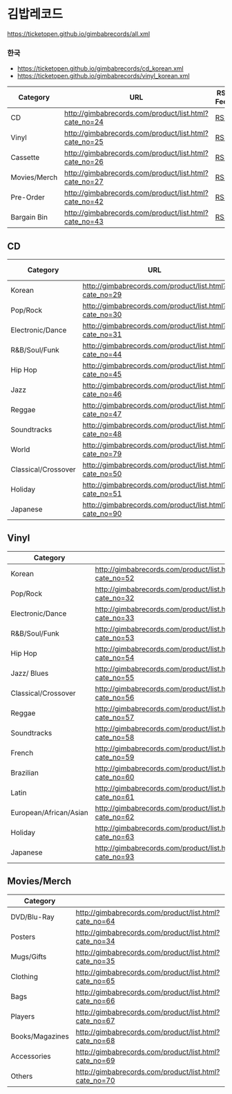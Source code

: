 # 김밥레코드
https://ticketopen.github.io/gimbabrecords/all.xml
### 한국
- https://ticketopen.github.io/gimbabrecords/cd_korean.xml
- https://ticketopen.github.io/gimbabrecords/vinyl_korean.xml

| Category     | URL                                                   | RSS Feed                                                          |
| ------------ | ----------------------------------------------------- | ----------------------------------------------------------------- |
| CD           | http://gimbabrecords.com/product/list.html?cate_no=24 | [RSS](https://ticketopen.github.io/gimbabrecords/cd.xml)          |
| Vinyl        | http://gimbabrecords.com/product/list.html?cate_no=25 | [RSS](https://ticketopen.github.io/gimbabrecords/vinyl.xml)       |
| Cassette     | http://gimbabrecords.com/product/list.html?cate_no=26 | [RSS](https://ticketopen.github.io/gimbabrecords/cassette.xml)    |
| Movies/Merch | http://gimbabrecords.com/product/list.html?cate_no=27 | [RSS](https://ticketopen.github.io/gimbabrecords/merch.xml)       |
| Pre-Order    | http://gimbabrecords.com/product/list.html?cate_no=42 | [RSS](https://ticketopen.github.io/gimbabrecords/preorder.xml)    |
| Bargain Bin  | http://gimbabrecords.com/product/list.html?cate_no=43 | [RSS](https://ticketopen.github.io/gimbabrecords/bargainbin.xml)  |

## CD
| Category            | URL                                                   | RSS Feed                                                                     |
| ------------------- | ----------------------------------------------------- | ---------------------------------------------------------------------------- |
| Korean              | http://gimbabrecords.com/product/list.html?cate_no=29 | [RSS](https://ticketopen.github.io/gimbabrecords/cd_korean.xml)              |
| Pop/Rock            | http://gimbabrecords.com/product/list.html?cate_no=30 | [RSS](https://ticketopen.github.io/gimbabrecords/cd_pop-rock.xml)            |
| Electronic/Dance    | http://gimbabrecords.com/product/list.html?cate_no=31 | [RSS](https://ticketopen.github.io/gimbabrecords/cd_electronic-dance.xml)    | 
| R&B/Soul/Funk       | http://gimbabrecords.com/product/list.html?cate_no=44 | [RSS](https://ticketopen.github.io/gimbabrecords/cd_soul-funk.xml)           |
| Hip Hop             | http://gimbabrecords.com/product/list.html?cate_no=45 | [RSS](https://ticketopen.github.io/gimbabrecords/cd_hiphop.xml)              |
| Jazz                | http://gimbabrecords.com/product/list.html?cate_no=46 | [RSS](https://ticketopen.github.io/gimbabrecords/cd_jazz.xml)                |
| Reggae              | http://gimbabrecords.com/product/list.html?cate_no=47 | [RSS](https://ticketopen.github.io/gimbabrecords/cd_reggae.xml)              | 
| Soundtracks         | http://gimbabrecords.com/product/list.html?cate_no=48 | [RSS](https://ticketopen.github.io/gimbabrecords/cd_soundtracks.xml)         | 
| World               | http://gimbabrecords.com/product/list.html?cate_no=79 | [RSS](https://ticketopen.github.io/gimbabrecords/cd_world.xml)               | 
| Classical/Crossover | http://gimbabrecords.com/product/list.html?cate_no=50 | [RSS](https://ticketopen.github.io/gimbabrecords/cd_classical-crossover.xml) |
| Holiday             | http://gimbabrecords.com/product/list.html?cate_no=51 | [RSS](https://ticketopen.github.io/gimbabrecords/cd_holiday.xml)             |
| Japanese            | http://gimbabrecords.com/product/list.html?cate_no=90 | [RSS](https://ticketopen.github.io/gimbabrecords/cd_japanese.xml)            |

## Vinyl
| Category               |                                                        |
| ---------------------- | ------------------------------------------------------ |
| Korean                 | http://gimbabrecords.com/product/list.html?cate_no=52 |
| Pop/Rock               | http://gimbabrecords.com/product/list.html?cate_no=32 |
| Electronic/Dance       | http://gimbabrecords.com/product/list.html?cate_no=33 |
| R&B/Soul/Funk          | http://gimbabrecords.com/product/list.html?cate_no=53 |
| Hip Hop                | http://gimbabrecords.com/product/list.html?cate_no=54 |
| Jazz/ Blues            | http://gimbabrecords.com/product/list.html?cate_no=55 |
| Classical/Crossover    | http://gimbabrecords.com/product/list.html?cate_no=56 |
| Reggae                 | http://gimbabrecords.com/product/list.html?cate_no=57 |
| Soundtracks            | http://gimbabrecords.com/product/list.html?cate_no=58 |
| French                 | http://gimbabrecords.com/product/list.html?cate_no=59 |
| Brazilian              | http://gimbabrecords.com/product/list.html?cate_no=60 |
| Latin                  | http://gimbabrecords.com/product/list.html?cate_no=61 |
| European/African/Asian | http://gimbabrecords.com/product/list.html?cate_no=62 |
| Holiday                | http://gimbabrecords.com/product/list.html?cate_no=63 |
| Japanese               | http://gimbabrecords.com/product/list.html?cate_no=93 |

## Movies/Merch
| Category        |                                                        |
| --------------- | ------------------------------------------------------ |
| DVD/Blu-Ray     | http://gimbabrecords.com/product/list.html?cate_no=64 |
| Posters         | http://gimbabrecords.com/product/list.html?cate_no=34 |
| Mugs/Gifts      | http://gimbabrecords.com/product/list.html?cate_no=35 |
| Clothing        | http://gimbabrecords.com/product/list.html?cate_no=65 |
| Bags            | http://gimbabrecords.com/product/list.html?cate_no=66 |
| Players         | http://gimbabrecords.com/product/list.html?cate_no=67 |
| Books/Magazines | http://gimbabrecords.com/product/list.html?cate_no=68 |
| Accessories     | http://gimbabrecords.com/product/list.html?cate_no=69 |
| Others          | http://gimbabrecords.com/product/list.html?cate_no=70 |
